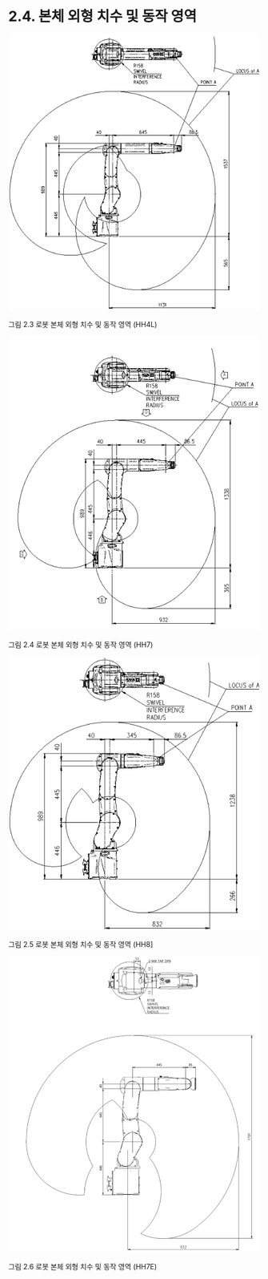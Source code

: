 ﻿# 2.4. 본체 외형 치수 및 동작 영역



![](../_assets/그림_2.3_로봇_본체_외형_치수_및_동작_영역.png)

그림 2.3 로봇 본체 외형 치수 및 동작 영역 (HH4L)


![](../_assets/그림_2.4_로봇_본체_외형_치수_및_동작_영역.png)


그림 2.4  로봇 본체 외형 치수 및 동작 영역 (HH7)

![](../_assets/그림_2.5_로봇_본체_외형_치수_및_동작_영역.png)


그림 2.5 로봇 본체 외형 치수 및 동작 영역 (HH8]

![](../_assets/그림_2.6_로봇_본체_외형_치수_및_동작_영역.png)


그림 2.6 로봇 본체 외형 치수 및 동작 영역 (HH7E)